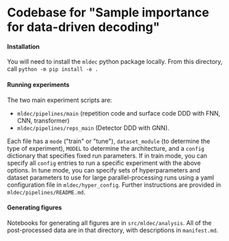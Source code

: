 # Codebase for "Sample importance for data-driven decoding"

#### Installation

You will need to install the `mldec` python package locally. From this directory, call `python -m pip install -e .`

#### Running experiments

The two main experiment scripts are:
 - `mldec/pipelines/main` (repetition code and surface code DDD with FNN, CNN, transformer) 
 - `mldec/pipelines/reps_main` (Detector DDD with GNN).

Each file has a `mode` ("train" or "tune"), `dataset_module` (to determine the type of experiment), `MODEL` to determine the architecture, and a `config` dictionary that specifies fixed run parameters. If in train mode, you can specify all `config` entries to run a specific experiment with the above options. In tune mode, you can specify sets of hyperparameters and dataset parameters to use for large parallel-processing runs using a yaml configuration file in `mldec/hyper_config`. Further instructions are provided in `mldec/pipelines/README.md`.

#### Generating figures

Notebooks for generating all figures are in `src/mldec/analysis`. All of the post-processed data are in that directory, with descriptions in `manifest.md`.

